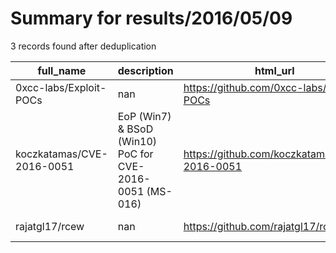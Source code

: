 
# Summary for results/2016/05/09
    
3 records found after deduplication

| full_name | description | html_url | matched_list | matched_count | pushed_at | size | stargazers_count | language | forks_count | vul_ids |
|---------------------------|----------------------------------------------------------|----------------------------------------------|----------------------|-----------------|---------------------------|--------|--------------------|------------|---------------|-------------------|
| 0xcc-labs/Exploit-POCs | nan | https://github.com/0xcc-labs/Exploit-POCs | ['exploit'] | 1 | 2016-05-09 14:53:16+00:00 | 5 | 17 | Python | 11 | [] |
| koczkatamas/CVE-2016-0051 | EoP (Win7) & BSoD (Win10) PoC for CVE-2016-0051 (MS-016) | https://github.com/koczkatamas/CVE-2016-0051 | ['cve poc', 'cve-2'] | 2 | 2016-05-09 17:53:48+00:00 | 2429 | 328 | C# | 151 | ['CVE-2016-0051'] |
| rajatgl17/rcew | nan | https://github.com/rajatgl17/rcew | ['rce'] | 1 | 2016-05-09 12:30:16+00:00 | 3561 | 0 | Java | 0 | [] |
